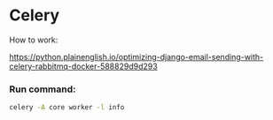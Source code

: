 # Celery
How to work:

https://python.plainenglish.io/optimizing-django-email-sending-with-celery-rabbitmq-docker-588829d9d293

### Run command:

~~~bash
celery -A core worker -l info
~~~